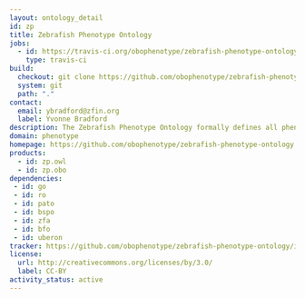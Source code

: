```yaml
---
layout: ontology_detail
id: zp
title: Zebrafish Phenotype Ontology
jobs:
  - id: https://travis-ci.org/obophenotype/zebrafish-phenotype-ontology
    type: travis-ci
build:
  checkout: git clone https://github.com/obophenotype/zebrafish-phenotype-ontology.git
  system: git
  path: "."
contact:
  email: ybradford@zfin.org
  label: Yvonne Bradford
description: The Zebrafish Phenotype Ontology formally defines all phenotypes of the Zebrafish model organism.
domain: phenotype
homepage: https://github.com/obophenotype/zebrafish-phenotype-ontology
products:
  - id: zp.owl
  - id: zp.obo
dependencies:
 - id: go
 - id: ro
 - id: pato
 - id: bspo
 - id: zfa
 - id: bfo
 - id: uberon
tracker: https://github.com/obophenotype/zebrafish-phenotype-ontology/issues
license:
  url: http://creativecommons.org/licenses/by/3.0/
  label: CC-BY
activity_status: active
---
```


